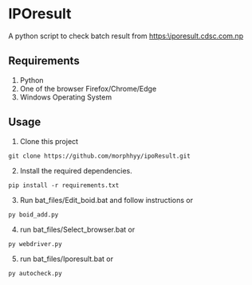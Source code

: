 # IPOresult

A python script to check batch result from [https:\\iporesult.cdsc.com.np](https:\\iporesult.cdsc.com.np)

## Requirements
1. Python
2. One of the browser Firefox/Chrome/Edge
3. Windows Operating System

## Usage
1. Clone this project

```git clone https://github.com/morphhyy/ipoResult.git```

2. Install the required dependencies.

```pip install -r requirements.txt```

3. Run bat_files/Edit_boid.bat and follow instructions or

```py boid_add.py```

4. run bat_files/Select_browser.bat or

```py webdriver.py```

5. run bat_files/Iporesult.bat or

```py autocheck.py```


